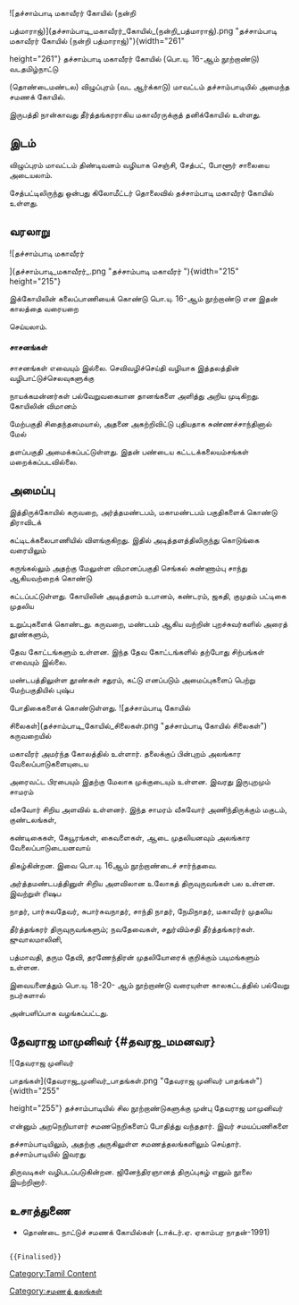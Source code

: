 ![தச்சாம்பாடி மகாவீரர் கோயில் (நன்றி
பத்மாராஜ்)](தச்சாம்பாடி_மகாவீரர்_கோயில்_(நன்றி_பத்மாராஜ்).png "தச்சாம்பாடி மகாவீரர் கோயில் (நன்றி பத்மாராஜ்)"){width="261"
height="261"} தச்சாம்பாடி மகாவீரர் கோயில் (பொ.யு. 16-ஆம் நூற்றாண்டு) வடதமிழ்நாட்டு
(தொண்டைமண்டல) விழுப்புரம் (வட ஆர்க்காடு) மாவட்டம் தச்சாம்பாடியில் அமைந்த சமணக் கோயில்.
இருபத்தி நான்காவது தீர்த்தங்கரராகிய மகாவீரருக்குத் தனிக்கோயில் உள்ளது.

## இடம்

விழுப்புரம் மாவட்டம் திண்டிவனம் வழியாக செஞ்சி, சேத்பட், போளூர் சாலையை அடையலாம்.
சேத்பட்டிலிருந்து ஒன்பது கிலோமீட்டர் தொலைவில் தச்சாம்பாடி மகாவீரர் கோயில் உள்ளது.

## வரலாறு

![தச்சாம்பாடி மகாவீரர்
](தச்சாம்பாடி_மகாவீரர்_.png "தச்சாம்பாடி மகாவீரர் "){width="215" height="215"}
இக்கோயிலின் கலைப்பாணியைக் கொண்டு பொ.யு. 16-ஆம் நூற்றாண்டு என இதன் காலத்தை வரையறை
செய்யலாம்.

#### சாசனங்கள்

சாசனங்கள் எவையும் இல்லை. செவிவழிச்செய்தி வழியாக இத்தலத்தின் வழிபாட்டுச்செலவுகளுக்கு
நாயக்கமன்னர்கள் பல்வேறுவகையான தானங்களை அளித்து அறிய முடிகிறது. கோயிலின் விமானம்
மேற்பகுதி சிதைந்தமையால், அதனை அகற்றிவிட்டு புதியதாக சுண்ணச்சாந்தினால் மேல்
தளப்பகுதி அமைக்கப்பட்டுள்ளது. இதன் பண்டைய கட்டடக்கலையம்சங்கள் மறைக்கப்படவில்லை.

## அமைப்பு

இத்திருக்கோயில் கருவறை, அர்த்தமண்டபம், மகாமண்டபம் பகுதிகளைக் கொண்டு திராவிடக்
கட்டிடக்கலைபாணியில் விளங்குகிறது. இதில் அடித்தளத்திலிருந்து கொடுங்கை வரையிலும்
கருங்கல்லும் அதற்கு மேலுள்ள விமானப்பகுதி செங்கல் சுண்ணாம்பு சாந்து ஆகியவற்றைக் கொண்டு
கட்டப்பட்டுள்ளது. கோயிலின் அடித்தளம் உபானம், கண்டரம், ஜகதி, குமுதம் பட்டிகை முதலிய
உறுப்புகளைக் கொண்டது. கருவறை, மண்டபம் ஆகிய வற்றின் புறச்சுவர்களில் அரைத் தூண்களும்,
தேவ கோட்டங்களும் உள்ளன. இந்த தேவ கோட்டங்களில் தற்போது சிற்பங்கள் எவையும் இல்லை.
மண்டபத்திலுள்ள தூண்கள் சதுரம், கட்டு எனப்படும் அமைப்புகளைப் பெற்று மேற்பகுதியில் புஷ்ப
போதிகைகளைக் கொண்டுள்ளது. ![தச்சாம்பாடி கோயில்
சிலைகள்](தச்சாம்பாடி_கோயில்_சிலைகள்.png "தச்சாம்பாடி கோயில் சிலைகள்") கருவறையில்
மகாவீரர் அமர்ந்த கோலத்தில் உள்ளார். தலைக்குப் பின்புறம் அலங்கார வேலைப்பாடுகளையுடைய
அரைவட்ட பிரபையும் இதற்கு மேலாக முக்குடையும் உள்ளன. இவரது இருபுறமும் சாமரம்
வீசுவோர் சிறிய அளவில் உள்ளனர். இந்த சாமரம் வீசுவோர் அணிந்திருக்கும் மகுடம், குண்டலங்கள்,
கண்டிகைகள், கேயூரங்கள், கைவளைகள், ஆடை முதலியனவும் அலங்கார வேலைப்பாடுடையனவாய்
திகழ்கின்றன. இவை பொ.யு. 16ஆம் நூற்றாண்டைச் சார்ந்தவை.

அர்த்தமண்டபத்தினுள் சிறிய அளவிலான உலோகத் திருவுருவங்கள் பல உள்ளன. இவற்றுள் ரிஷப
நாதர், பார்சுவதேவர், சுபார்சுவநாதர், சாந்தி நாதர், நேமிநாதர், மகாவீரர் முதலிய
தீர்த்தங்கரர் திருவுருவங்களும்; நவதேவைகள், சதுர்விம்சதி தீர்த்தங்கரர்கள். ஜுவாலமாலினி,
பத்மாவதி, தரும தேவி, தரணேந்திரன் முதலியோரைக் குறிக்கும் படிமங்களும் உள்ளன.
இவையனைத்தும் பொ.யு. 18-20- ஆம் நூற்றாண்டு வரையுள்ள காலகட்டத்தில் பல்வேறு நபர்களால்
அன்பளிப்பாக வழங்கப்பட்டது.

## தேவராஜ மாமுனிவர் {#தவரஜ_மமனவர}

![தேவராஜ முனிவர்
பாதங்கள்](தேவராஜ_முனிவர்_பாதங்கள்.png "தேவராஜ முனிவர் பாதங்கள்"){width="255"
height="255"} தச்சாம்பாடியில் சில நூற்றாண்டுகளுக்கு முன்பு தேவராஜ மாமுனிவர்
என்னும் அறநெறியாளர் சமணநெறிகளைப் போதித்து வந்ததார். இவர் சமயப்பணிகளை
தச்சாம்பாடியிலும், அதற்கு அருகிலுள்ள சமணத்தலங்களிலும் செய்தார். தச்சாம்பாடியில் இவரது
திருவடிகள் வழிபடப்படுகின்றன. ஜினேந்திரஞானத் திருப்புகழ் எனும் நூலை இயற்றினார்.

## உசாத்துணை

-   தொண்டை நாட்டுச் சமணக் கோயில்கள் (டாக்டர்.ஏ. ஏகாம்பர நாதன்-1991)

```{=mediawiki}
{{Finalised}}
```
[Category:Tamil Content](Category:Tamil_Content "wikilink")
[Category:சமணத் தலங்கள்](Category:சமணத்_தலங்கள் "wikilink")
